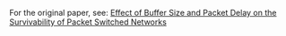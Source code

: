 For the original paper, see: [Effect of Buffer Size and Packet Delay on the Survivability of Packet Switched Networks](https://mavaji.github.io/2013/10/07/rbpj2013.html)